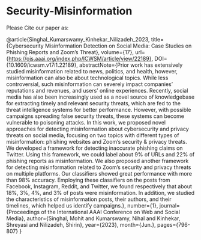 # Security-Misinformation


Please Cite our paper as:

@article{Singhal_Kumarswamy_Kinhekar_Nilizadeh_2023, title={Cybersecurity Misinformation Detection on Social Media: Case Studies on Phishing Reports and Zoom’s Threat}, volume={17}, url={https://ojs.aaai.org/index.php/ICWSM/article/view/22189}, DOI={10.1609/icwsm.v17i1.22189}, abstractNote={Prior work has extensively studied misinformation related to news, politics, and health, however, misinformation can also be about technological topics. While less controversial, such misinformation can severely impact companies’ reputations and revenues, and users’ online experiences. Recently, social media has also been increasingly used as a novel source of knowledgebase for extracting timely and relevant security threats, which are fed to the threat intelligence systems for better performance. However, with possible campaigns spreading false security threats, these systems can become vulnerable to poisoning attacks. In this work, we proposed novel approaches for detecting misinformation about cybersecurity and privacy threats on social media, focusing on two topics with different types of misinformation: phishing websites and Zoom’s security &amp; privacy threats. We developed a framework for detecting inaccurate phishing claims on Twitter. Using this framework, we could label about 9% of URLs and 22% of phishing reports as misinformation. We also proposed another framework for detecting misinformation related to Zoom’s security and privacy threats on multiple platforms. Our classifiers showed great performance with more than 98% accuracy. Employing these classifiers on the posts from Facebook, Instagram, Reddit, and Twitter, we found respectively that about 18%, 3%, 4%, and 3% of posts were misinformation. In addition, we studied the characteristics of misinformation posts, their authors, and their timelines, which helped us identify campaigns.}, number={1}, journal={Proceedings of the International AAAI Conference on Web and Social Media}, author={Singhal, Mohit and Kumarswamy, Nihal and Kinhekar, Shreyasi and Nilizadeh, Shirin}, year={2023}, month={Jun.}, pages={796-807} }

